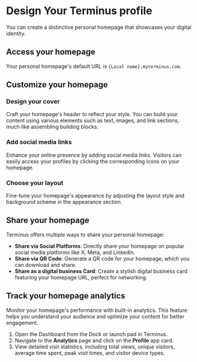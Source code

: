 # Design Your Terminus profile

You can create a distinctive personal homepage that showcases your digital identity.

## Access your homepage
Your personal homepage's default URL is `{Local name}.myterminus.com`.

## Customize your homepage

### Design your cover
Craft your homepage's header to reflect your style. You can build your content using various elements such as text, images, and link sections, much like assembling building blocks.

### Add social media links
Enhance your online presence by adding social media links. Visitors can easily access your profiles by clicking the corresponding icons on your homepage.

### Choose your layout
Fine-tune your homepage's appearance by adjusting the layout style and background scheme in the appearance section.

## Share your homepage
Terminus offers multiple ways to share your personal homepage:

* **Share via Social Platforms**: Directly share your homepage on popular social media platforms like X, Meta, and LinkedIn.
* **Share via QR Code**: Generate a QR code for your homepage, which you can download and share.
* **Share as a digital business Card**: Create a stylish digital business card featuring your homepage URL, perfect for networking.

## Track your homepage analytics
Monitor your homepage's performance with built-in analytics. This feature helps you understand your audience and optimize your content for better engagement.

1. Open the Dashboard from the Dock or launch pad in Terminus.
2. Navigate to the **Analytics** page and click on the **Profile** app card.
3. View detailed visit statistics, including total views, unique visitors, average time spent, peak visit times, and visitor device types.
